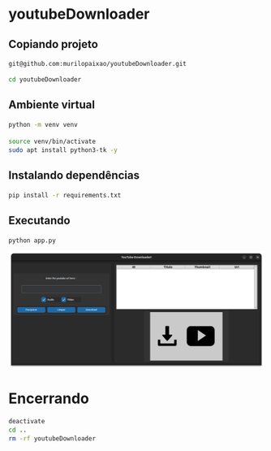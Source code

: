 # youtubeDownloader

## Copiando projeto
```bash
git@github.com:murilopaixao/youtubeDownloader.git
```

```bash
cd youtubeDownloader
```

## Ambiente virtual
```bash
python -m venv venv

source venv/bin/activate
sudo apt install python3-tk -y
```

## Instalando dependências
```bash
pip install -r requirements.txt
```

## Executando
```bash
python app.py
```

![Youtube Downloader](projetoTela.png)

# Encerrando

```bash
deactivate
cd ..
rm -rf youtubeDownloader
```